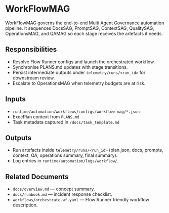 # WorkFlowMAG

WorkFlowMAG governs the end-to-end Multi Agent Governance automation pipeline. It sequences
DocsSAG, PromptSAG, ContextSAG, QualitySAG, OperationsMAG, and QAMAG so each stage receives the artefacts it needs.

## Responsibilities
- Resolve Flow Runner configs and launch the orchestrated workflow.
- Synchronise PLANS.md updates with stage transitions.
- Persist intermediate outputs under `telemetry/runs/<run_id>` for downstream review.
- Escalate to OperationsMAG when telemetry budgets are at risk.

## Inputs
- `runtime/automation/workflows/configs/workflow-mag/*.json`
- ExecPlan context from `PLANS.md`
- Task metadata captured in `/docs/task_template.md`

## Outputs
- Run artefacts inside `telemetry/runs/<run_id>` (plan.json, docs, prompts, context, QA, operations summary, final summary).
- Log entries in `runtime/automation/logs/workflow/`.

## Related Documents
- `docs/overview.md` — concept summary.
- `docs/runbook.md` — incident response checklist.
- `workflows/orchestrate.wf.yaml` — Flow Runner friendly workflow description.

